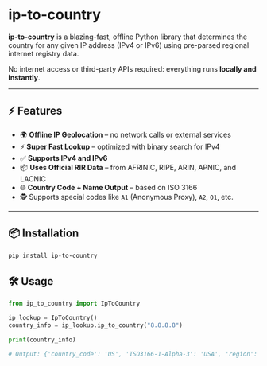 # ip-to-country

**ip-to-country** is a blazing-fast, offline Python library that determines the country for any given IP address (IPv4 or IPv6) using pre-parsed regional internet registry data.

No internet access or third-party APIs required: everything runs **locally and instantly**.

---

## ⚡ Features

- 🌍 **Offline IP Geolocation** – no network calls or external services
- ⚡ **Super Fast Lookup** – optimized with binary search for IPv4
- ✅ **Supports IPv4 and IPv6**
- 📦 **Uses Official RIR Data** – from AFRINIC, RIPE, ARIN, APNIC, and LACNIC
- 🌐 **Country Code + Name Output** – based on ISO 3166
- 🕵️ Supports special codes like `A1` (Anonymous Proxy), `A2`, `O1`, etc.


---

## 📦 Installation

```bash
pip install ip-to-country
```

## 🛠️ Usage

```python
from ip_to_country import IpToCountry

ip_lookup = IpToCountry()
country_info = ip_lookup.ip_to_country("8.8.8.8")

print(country_info)

# Output: {'country_code': 'US', 'ISO3166-1-Alpha-3': 'USA', 'region': 'Americas', 'continent': 'NA', 'languages': ['en-US', 'es-US', 'haw', 'fr'], 'country_name': 'United States of America', 'currency': 'US Dollar', 'currency_code': 'USD'}

```


